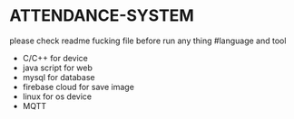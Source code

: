 # ATTENDANCE-SYSTEM
please check readme fucking file before run any thing
#language and tool
+ C/C++ for device
+ java script for web
+ mysql for database
+ firebase cloud for save image
+ linux for os device
+ MQTT
